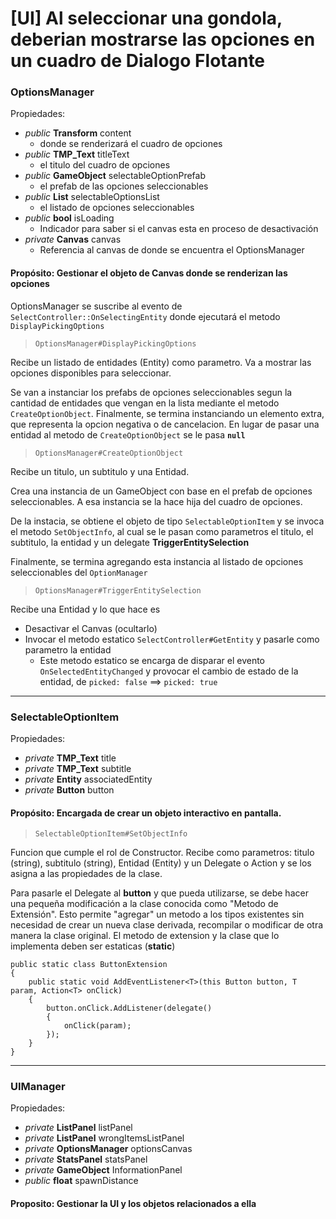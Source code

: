 # [UI] Al seleccionar una gondola, deberian mostrarse las opciones en un cuadro de Dialogo Flotante

### OptionsManager

Propiedades: 
* *public* **Transform** content 
  * donde se renderizará el cuadro de opciones
* *public* **TMP_Text** titleText
  * el titulo del cuadro de opciones
* *public* **GameObject** selectableOptionPrefab
  * el prefab de las opciones seleccionables
* *public* **List<SelectableOptionItem>** selectableOptionsList
  * el listado de opciones seleccionables
* *public* **bool** isLoading
  * Indicador para saber si el canvas esta en proceso de desactivación
* *private* **Canvas** canvas
  * Referencia al canvas de donde se encuentra el OptionsManager

#### Propósito: Gestionar el objeto de Canvas donde se renderizan las opciones

OptionsManager se suscribe al evento de `SelectController::OnSelectingEntity` donde ejecutará el metodo `DisplayPickingOptions`


> `OptionsManager#DisplayPickingOptions`

Recibe un listado de entidades (Entity) como parametro.
Va a mostrar las opciones disponibles para seleccionar.

Se van a instanciar los prefabs de opciones seleccionables segun la cantidad de entidades que vengan en la lista mediante el metodo `CreateOptionObject`.
Finalmente, se termina instanciando un elemento extra, que representa la opcion negativa o de cancelacion. En lugar de pasar una entidad al metodo de `CreateOptionObject` se le pasa **`null`**

> `OptionsManager#CreateOptionObject`

Recibe un titulo, un subtitulo y una Entidad.

Crea una instancia de un GameObject con base en el prefab de opciones seleccionables.
A esa instancia se la hace hija del cuadro de opciones.

De la instacia, se obtiene el objeto de tipo `SelectableOptionItem` y se invoca el metodo `SetObjectInfo`, al cual se le pasan como parametros el titulo, el subtitulo, la entidad y un delegate **TriggerEntitySelection**

Finalmente, se termina agregando esta instancia al listado de opciones seleccionables del `OptionManager`

> `OptionsManager#TriggerEntitySelection`

Recibe una Entidad y lo que hace es
* Desactivar el Canvas (ocultarlo)
* Invocar el metodo estatico `SelectController#GetEntity` y pasarle como parametro la entidad
  * Este metodo estatico se encarga de disparar el evento `OnSelectedEntityChanged` y provocar el cambio de estado de la entidad, de `picked: false` ==> `picked: true`

---
### SelectableOptionItem

Propiedades: 
* *private* **TMP_Text** title
* *private* **TMP_Text** subtitle
* *private* **Entity** associatedEntity
* *private* **Button** button

#### Propósito:  Encargada de crear un objeto interactivo en pantalla.


> `SelectableOptionItem#SetObjectInfo`


Funcion que cumple el rol de Constructor.
Recibe como parametros: titulo (string), subtitulo (string), Entidad (Entity) y un Delegate o Action y se los asigna a las propiedades de la clase.

Para pasarle el Delegate al **button** y que pueda utilizarse, se debe hacer una pequeña modificación a la clase conocida como "Metodo de Extensión". Esto permite "agregar" un metodo a los tipos existentes sin necesidad de crear un nueva clase derivada, recompilar o modificar de otra manera la clase original.
El metodo de extension y la clase que lo implementa deben ser estaticas (**static**)

```
public static class ButtonExtension
{
    public static void AddEventListener<T>(this Button button, T param, Action<T> onClick)
    {
        button.onClick.AddListener(delegate()
        {
            onClick(param);
        });
    }
}
```


---
### UIManager

Propiedades: 
* *private* **ListPanel** listPanel
* *private* **ListPanel** wrongItemsListPanel
* *private* **OptionsManager** optionsCanvas
* *private* **StatsPanel** statsPanel
* *private* **GameObject** InformationPanel
* *public* **float** spawnDistance

#### Proposito: Gestionar la UI y los objetos relacionados a ella


